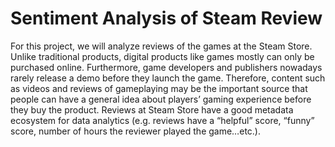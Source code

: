 # Sentiment Analysis of Steam Review

For this project, we will analyze reviews of the games at the Steam Store. Unlike traditional products, 
digital products like games mostly can only be purchased online. Furthermore, game developers and publishers nowadays rarely release a 
demo before they launch the game. Therefore, content such as videos and reviews of gameplaying may be the important source that 
people can have a general idea about players’ gaming experience before they buy the product. Reviews at Steam Store have a good 
metadata ecosystem for data analytics (e.g. reviews have a “helpful” score, “funny” score, number of hours the reviewer played 
the game…etc.).
